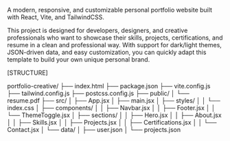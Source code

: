 A modern, responsive, and customizable personal portfolio website built with React, Vite, and TailwindCSS.

This project is designed for developers, designers, and creative professionals who want to showcase their skills, projects, certifications, and resume in a clean and professional way. With support for dark/light themes, JSON-driven data, and easy customization, you can quickly adapt this template to build your own unique personal brand.














[STRUCTURE]

portfolio-creative/
├── index.html
├── package.json
├── vite.config.js
├── tailwind.config.js
├── postcss.config.js
├── public/
│   └── resume.pdf
├── src/
│   ├── App.jsx
│   ├── main.jsx
│   ├── styles/
│   │   └── index.css
│   ├── components/
│   │   ├── Navbar.jsx
│   │   ├── Footer.jsx
│   │   └── ThemeToggle.jsx
│   ├── sections/
│   │   ├── Hero.jsx
│   │   ├── About.jsx
│   │   ├── Skills.jsx
│   │   ├── Projects.jsx
│   │   ├── Certifications.jsx
│   │   └── Contact.jsx
│   └── data/
│       ├── user.json
│       └── projects.json
